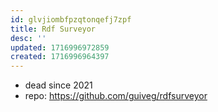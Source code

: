 ```yaml
---
id: glvjiombfpzqtonqefj7zpf
title: Rdf Surveyor
desc: ''
updated: 1716996972859
created: 1716996964397
---
```


- dead since 2021
- repo: https://github.com/guiveg/rdfsurveyor